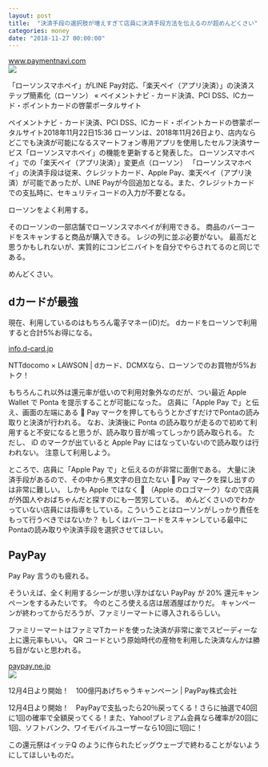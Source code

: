 ```yaml
---
layout: post
title:  "決済手段の選択肢が増えすぎて店員に決済手段方法を伝えるのが超めんどくさい"
categories: money
date: "2018-11-27 00:00:00"
---
```


<div class="card">
  <a href="https://www.paymentnavi.com/paymentnews/79001.html"></a>
  <div class="card__header">
    <a href="https://www.paymentnavi.com/paymentnews/79001.html">www.paymentnavi.com</a>
  </div>
  <div class="card__image">
    <img src="https://www.paymentnavi.com/paycms/wp-content/themes/paymentnavi/images/webclip.pnghttps://www.paymentnavi.com/paycms/wp-content/uploads/2018/11/20181122lowson-380x249.jpg">
  </div>
  <div class="card__title">
    <p>「ローソンスマホペイ」がLINE Pay対応、「楽天ペイ（アプリ決済）」の決済ステップ簡素化（ローソン） «  ペイメントナビ - カード決済、PCI DSS、ICカード・ポイントカードの啓蒙ポータルサイト</p>
  </div>
  <div class="card__description">
    <p>ペイメントナビ - カード決済、PCI DSS、ICカード・ポイントカードの啓蒙ポータルサイト2018年11月22日15:36 ローソンは、2018年11月26日より、店内ならどこでも決済が可能になるスマートフォン専用アプリを使用したセルフ決済サービス「ローソンスマホペイ」の機能を更新すると発表した。 ローソンスマホペイ」での「楽天ペイ（アプリ決済）」変更点（ローソン） 「ローソンスマホペイ」の決済手段は従来、クレジットカード、Apple Pay、楽天ペイ（アプリ決済）が可能であったが、LINE Payが今回追加となる。また、クレジットカードでの支払時に、セキュリティコードの入力が不要となる。</p>
  </div>
</div>

ローソンをよく利用する。

そのローソンの一部店舗でローソンスマホペイが利用できる。
商品のバーコードをスキャンすると商品が購入できる。
レジの列に並ぶ必要がない。
最高だと思うかもしれないが、実質的にコンビニバイトを自分でやらされてるのと同じである。

めんどくさい。

## dカードが最強

現在、利用しているのはもちろん電子マネー(iD)だ。
dカードをローソンで利用すると合計5%お得になる。

<div class="card">
  <a href="https://info.d-card.jp/std/topics/la/la_off.html"></a>
  <div class="card__header">
    <a href="https://info.d-card.jp/std/topics/la/la_off.html">info.d-card.jp</a>
  </div>
  <div class="card__image">
    <img src="">
  </div>
  <div class="card__title">
    <p>NTTdocomo × LAWSON | dカード、DCMXなら、ローソンでのお買物が5%おトク！</p>
  </div>
  <div class="card__description">
    <p></p>
  </div>
</div>

もちろんこれ以外は還元率が低いので利用対象外なのだが、つい最近 Apple Wallet で Ponta を提示することが可能になった。
店員に「Apple Pay で」と伝え、画面の左端にある  Pay マークを押してもらうとかざすだけでPontaの読み取りと決済が行われる。
なお、決済後に Ponta の読み取りが走るので初めて利用すると不安になると思うが、読み取り音が鳴ってしっかり読み取られる。
ただし、 iD のマークが出ていると Apple Pay にはなっていないので読み取りは行われない。
注意して利用しよう。

ところで、店員に「Apple Pay で」と伝えるのが非常に面倒である。
大量に決済手段があるので、その中から黒文字の目立たない  Pay マークを探し出すのは非常に難しい。
しかも Apple ではなく   （Apple のロゴマーク）なので店員が外国人やおばちゃんだと探すのにも一苦労している。
めんどくさいのでわかっていない店員には指導をしている。こういうことはローソンがしっかり責任をもって行うべきではないか？
もしくはバーコードをスキャンしている最中にPontaの読み取りや決済手段を選択させてほしい。

## PayPay

Pay Pay 言うのも疲れる。

そういえば、全く利用するシーンが思い浮かばない PayPay が 20% 還元キャンペーンをするみたいです。
今のところ使える店は居酒屋ばかりだ。
キャンペーンが終わってからだろうが、ファミリーマートに導入されるらしい。

ファミリーマートはファミマTカードを使った決済が非常に楽でスピーディーな上に還元率もいい。
QR コードという原始時代の産物を利用した決済なんかは勝ち目がないと思われる。

<div class="card">
   <a href="https://paypay.ne.jp/promo/announcement/20181122/"></a>
   <div class="card__header">
     <a href="https://paypay.ne.jp/promo/announcement/20181122/">paypay.ne.jp</a>
   </div>
   <div class="card__image">
     <img src="https://image.paypay.ne.jp/banner/web/promo/announcement/20181122/ogp.png">
   </div>
   <div class="card__title">
     <p>12月4日より開始！　100億円あげちゃうキャンペーン | PayPay株式会社</p>
   </div>
   <div class="card__description">
     <p>12月4日より開始！　PayPayで支払ったら20％戻ってくる！さらに抽選で40回に1回の確率で全額戻ってくる！また、Yahoo!プレミアム会員なら確率が20回に1回、ソフトバンク、ワイモバイルユーザーなら10回に1回に！</p>
   </div>
 </div>

この還元祭はイッテQ のように作られたビッグウェーブで終わることがないようにしてほしいものだ。
